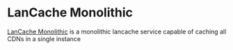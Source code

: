 # LanCache Monolithic

[LanCache Monolithic](https://github.com/lancachenet/monolithic) is a monolithic lancache service capable of caching all CDNs in a single instance
